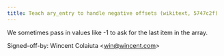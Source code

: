 ```yaml
---
title: Teach ary_entry to handle negative offsets (wikitext, 5747c2f)
---
```


We sometimes pass in values like -1 to ask for the last item in the array.

Signed-off-by: Wincent Colaiuta &lt;win@wincent.com&gt;

